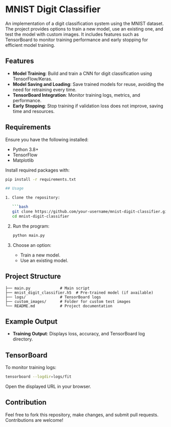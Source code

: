 # MNIST Digit Classifier

An implementation of a digit classification system using the MNIST dataset. The project provides options to train a new model, use an existing one, and test the model with custom images. It includes features such as TensorBoard to monitor training performance and early stopping for efficient model training.

## Features

- **Model Training**: Build and train a CNN for digit classification using TensorFlow/Keras.
- **Model Saving and Loading**: Save trained models for reuse, avoiding the need for retraining every time.
- **TensorBoard Integration**: Monitor training logs, metrics, and performance.
- **Early Stopping**: Stop training if validation loss does not improve, saving time and resources.

## Requirements

Ensure you have the following installed:

- Python 3.8+
- TensorFlow
- Matplotlib

Install required packages with:

```bash 
pip install -r requirements.txt

## Usage

1. Clone the repository:

   ```bash
   git clone https://github.com/your-username/mnist-digit-classifier.git
   cd mnist-digit-classifier
   ```

2. Run the program:

   ```bash
   python main.py
   ```

3. Choose an option:
   - Train a new model.
   - Use an existing model.

## Project Structure

```plaintext
├── main.py             # Main script
├── mnist_digit_classifier.h5  # Pre-trained model (if available)
├── logs/               # TensorBoard logs
├── custom_images/      # Folder for custom test images
└── README.md           # Project documentation
```

## Example Output

- **Training Output**:
  Displays loss, accuracy, and TensorBoard log directory.

## TensorBoard

To monitor training logs:

```bash
tensorboard --logdir=logs/fit
```

Open the displayed URL in your browser.

## Contribution

Feel free to fork this repository, make changes, and submit pull requests. Contributions are welcome!